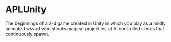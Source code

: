 # APLUnity

The beginnings of a 2-d game created in Unity in which you play as a mildly animated wizard who shoots magical projectiles at AI controlled slimes that continuously spawn.
